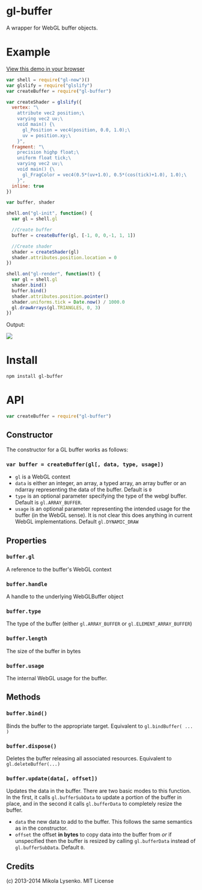 gl-buffer
=========
A wrapper for WebGL buffer objects.

# Example

[View this demo in your browser](http://stack.gl/gl-buffer)

```javascript
var shell = require("gl-now")()
var glslify = require("glslify")
var createBuffer = require("gl-buffer")

var createShader = glslify({
  vertex: "\
    attribute vec2 position;\
    varying vec2 uv;\
    void main() {\
      gl_Position = vec4(position, 0.0, 1.0);\
      uv = position.xy;\
    }",
  fragment: "\
    precision highp float;\
    uniform float tick;\
    varying vec2 uv;\
    void main() {\
      gl_FragColor = vec4(0.5*(uv+1.0), 0.5*(cos(tick)+1.0), 1.0);\
    }",
  inline: true
})

var buffer, shader

shell.on("gl-init", function() {
  var gl = shell.gl

  //Create buffer
  buffer = createBuffer(gl, [-1, 0, 0,-1, 1, 1])

  //Create shader
  shader = createShader(gl)
  shader.attributes.position.location = 0
})

shell.on("gl-render", function(t) {
  var gl = shell.gl
  shader.bind()
  buffer.bind()
  shader.attributes.position.pointer()
  shader.uniforms.tick = Date.now() / 1000.0
  gl.drawArrays(gl.TRIANGLES, 0, 3)
})
```

Output:

<img src="http://stack.gl/gl-buffer/screenshot.png">

# Install

    npm install gl-buffer

# API

```javascript
var createBuffer = require("gl-buffer")
```

## Constructor
The constructor for a GL buffer works as follows:

### `var buffer = createBuffer(gl[, data, type, usage])`

* `gl` is a WebGL context
* `data` is either an integer, an array, a typed array, an array buffer or an ndarray representing the data of the buffer.  Default is `0`
* `type` is an optional parameter specifying the type of the webgl buffer.  Default is `gl.ARRAY_BUFFER`.
* `usage` is an optional parameter representing the intended usage for the buffer (in the WebGL sense).  It is not clear this does anything in current WebGL implementations.  Default `gl.DYNAMIC_DRAW`

## Properties

### `buffer.gl`
A reference to the buffer's WebGL context

### `buffer.handle`
A handle to the underlying WebGLBuffer object

### `buffer.type`
The type of the buffer (either `gl.ARRAY_BUFFER` or `gl.ELEMENT_ARRAY_BUFFER`)

### `buffer.length`
The size of the buffer in bytes

### `buffer.usage`
The internal WebGL usage for the buffer.

## Methods

### `buffer.bind()`
Binds the buffer to the appropriate target.  Equivalent to `gl.bindBuffer( ... )`

### `buffer.dispose()`
Deletes the buffer releasing all associated resources.  Equivalent to `gl.deleteBuffer(...)`

### `buffer.update(data[, offset])`
Updates the data in the buffer. There are two basic modes to this function.  In the first, it calls `gl.bufferSubData` to update a portion of the buffer in place, and in the second it calls `gl.bufferData` to completely resize the buffer.

* `data` the new data to add to the buffer.  This follows the same semantics as in the constructor.
* `offset` the offset **in bytes** to copy data into the buffer from *or* if unspecified then the buffer is resized by calling `gl.bufferData` instead of `gl.bufferSubData`.  Default `0`.

## Credits
(c) 2013-2014 Mikola Lysenko. MIT License

